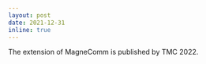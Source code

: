 ```yaml
---
layout: post
date: 2021-12-31
inline: true
---
```


The extension of MagneComm is published by TMC 2022.

